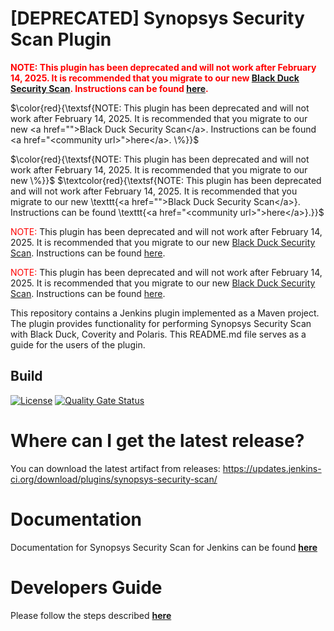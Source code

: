 # [DEPRECATED] Synopsys Security Scan Plugin

<span style="color:red; font-weight:bold;">
NOTE: This plugin has been deprecated and will not work after February 14, 2025. It is recommended that you migrate to our new <a href="">Black Duck Security Scan</a>. Instructions can be found <a href="<community url>">here</a>.
</span>

$\color{red}{\textsf{NOTE: This plugin has been deprecated and will not work after February 14, 2025. It is recommended that you migrate to our new <a href="">Black Duck Security Scan</a>. Instructions can be found <a href="<community url>">here</a>. \%}}$

$\color{red}{\textsf{NOTE: This plugin has been deprecated and will not work after February 14, 2025. It is recommended that you migrate to our new \%}}$
$\textcolor{red}{\textsf{NOTE: This plugin has been deprecated and will not work after February 14, 2025. It is recommended that you migrate to our new \texttt{<a href="">Black Duck Security Scan</a>}. Instructions can be found \texttt{<a href="<community url>">here</a>}.}}$

<span style="color: red;">NOTE:</span> This plugin has been deprecated and will not work after February 14, 2025. It is recommended that you migrate to our new [Black Duck Security Scan](#). Instructions can be found [here](<community url>).

<p>
  <span style="color: red;">NOTE:</span> This plugin has been deprecated and will not work after February 14, 2025. 
  It is recommended that you migrate to our new 
  <a href="#">Black Duck Security Scan</a>. Instructions can be found 
  <a href="<community url>">here</a>.
</p>



This repository contains a Jenkins plugin implemented as a Maven project. The plugin provides functionality for performing Synopsys Security Scan with Black Duck, Coverity and Polaris. This README.md file serves as a guide for the users of the plugin.

## Build

[![License](https://img.shields.io/badge/License-Apache%202.0-blue.svg)](https://opensource.org/licenses/Apache-2.0)
[![Quality Gate Status](https://sonarcloud.io/api/project_badges/measure?project=io.jenkins.plugins%3Asynopsys-security-scan&metric=alert_status)](https://sonarcloud.io/dashboard?id=io.jenkins.plugins%3Asynopsys-security-scan)

# Where can I get the latest release?
You can download the latest artifact from releases: https://updates.jenkins-ci.org/download/plugins/synopsys-security-scan/

# Documentation
Documentation for Synopsys Security Scan for Jenkins can be found [**here**](https://sig-product-docs.synopsys.com/bundle/integrations-detect/page/integrations/jenkinsplugin/jenkins.html)

# Developers Guide
Please follow the steps described [**here**](DeveloperGuide.md)
